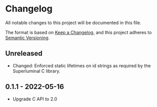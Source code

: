 # Changelog

<!-- markdownlint-disable MD024 -->

All notable changes to this project will be documented in this file.

The format is based on [Keep a Changelog](https://keepachangelog.com/en/1.0.0/),
and this project adheres to [Semantic Versioning](https://semver.org/spec/v2.0.0.html).

## Unreleased

- Changed: Enforced static lifetimes on id strings as required by the Superluminal C library.

## 0.1.1 - 2022-05-16

- Upgrade C API to 2.0
